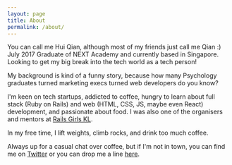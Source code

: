 ```yaml
---
layout: page
title: About
permalink: /about/
---
```


You can call me Hui Qian, although most of my friends just call me Qian :) 
July 2017 Graduate of NEXT Academy and currently based in Singapore. Looking to get my big break into the tech world as a tech person!

My background is kind of a funny story, because how many Psychology graduates turned marketing execs turned web developers do you know?

I'm keen on tech startups, addicted to coffee, hungry to learn about full stack (Ruby on Rails) and web (HTML, CSS, JS, maybe even React) development, and passionate about food. I was also one of the organisers and mentors at [Rails Girls KL](https://www.facebook.com/railsgirlskl/).

In my free time, I lift weights, climb rocks, and drink too much coffee.

Always up for a casual chat over coffee, but if I'm not in town, you can find me on [Twitter](http://twitter.com/qiannyqianhere) or you can drop me a line [here](mailto:liang.huiqian@gmail.com).
